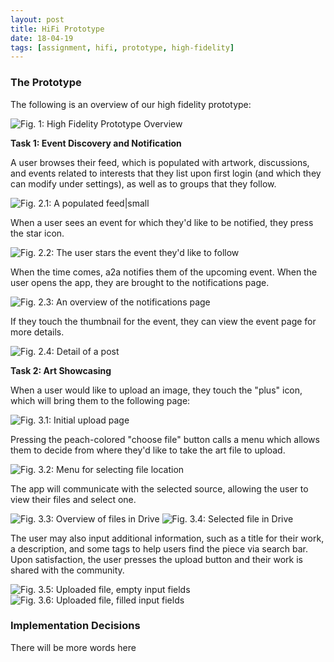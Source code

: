 ```yaml
---
layout: post
title: HiFi Prototype
date: 18-04-19
tags: [assignment, hifi, prototype, high-fidelity]
---
```


### The Prototype

The following is an overview of our high fidelity prototype:

![Fig. 1: High Fidelity Prototype Overview](/img/Overview.png)

**Task 1: Event Discovery and Notification**

A user browses their feed, which is populated with artwork, discussions, and events related to interests that they list upon first login (and which they can modify under settings), as well as to groups that they follow.

![Fig. 2.1: A populated feed|small](/img/Feed-Main.png)

When a user sees an event for which they'd like to be notified, they press the star icon.

![Fig. 2.2: The user stars the event they'd like to follow](/img/Feed-Starred.png)

When the time comes, a2a notifies them of the upcoming event. When the user opens the app, they are brought to the notifications page.

![Fig. 2.3: An overview of the notifications page](/img/notifications.png)

If they touch the thumbnail for the event, they can view the event page for more details.

![Fig. 2.4: Detail of a post](/img/Feed-Post.png)

**Task 2: Art Showcasing**

When a user would like to upload an image, they touch the "plus" icon, which will bring them to the following page:

![Fig. 3.1: Initial upload page](/img/Upload1.png)

Pressing the peach-colored "choose file" button calls a menu which allows them to decide from where they'd like to take the art file to upload.

![Fig. 3.2: Menu for selecting file location](/img/Upload2.png)

The app will communicate with the selected source, allowing the user to view their files and select one.

![Fig. 3.3: Overview of files in Drive](/img/Upload3.png) ![Fig. 3.4: Selected file in Drive](/img/Upload4.png)

The user may also input additional information, such as a title for their work, a description, and some tags to help users find the piece via search bar. Upon satisfaction, the user presses the upload button and their work is shared with the community.

![Fig. 3.5: Uploaded file, empty input fields](/img/Upload5.png) ![Fig. 3.6: Uploaded file, filled input fields](/img/Upload6.png)

### Implementation Decisions

There will be more words here
